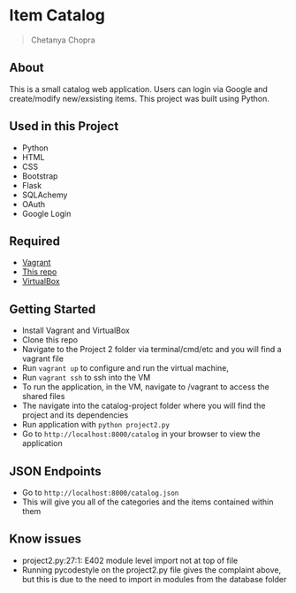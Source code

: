 # Item Catalog

> Chetanya Chopra

## About

This is a small catalog web application. Users can login via Google and create/modify new/exsisting items. This project was built using Python. 

## Used in this Project
- Python
- HTML
- CSS
- Bootstrap
- Flask
- SQLAchemy
- OAuth
- Google Login

## Required 
- [Vagrant](https://www.vagrantup.com/)
- [This repo](https://github.com/chetchop/Catalog-Project)
- [VirtualBox](https://www.virtualbox.org/wiki/Downloads)

## Getting Started

- Install Vagrant and VirtualBox
- Clone this repo 
- Navigate to the Project 2 folder via terminal/cmd/etc and you will find a vagrant file
- Run `vagrant up` to configure and run the virtual machine, 
- Run `vagrant ssh` to ssh into the VM
- To run the application, in the VM, navigate to /vagrant to access the shared files
- The navigate into the catalog-project folder where you will find the project and its dependencies
- Run application with `python project2.py`
- Go to `http://localhost:8000/catalog` in your browser to view the application

## JSON Endpoints

- Go to `http://localhost:8000/catalog.json`
- This will give you all of the categories and the items contained within them

## Know issues

- project2.py:27:1: E402 module level import not at top of file
- Running pycodestyle on the project2.py file gives the complaint above, but this is due to the need to import in modules from the database folder

